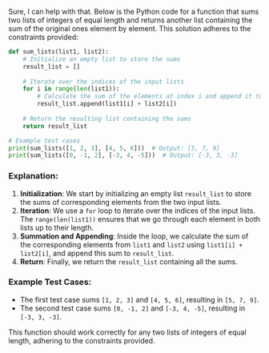 Sure, I can help with that. Below is the Python code for a function that sums two lists of integers of equal length and returns another list containing the sum of the original ones element by element. This solution adheres to the constraints provided:

```python
def sum_lists(list1, list2):
    # Initialize an empty list to store the sums
    result_list = []
    
    # Iterate over the indices of the input lists
    for i in range(len(list1)):
        # Calculate the sum of the elements at index i and append it to result_list
        result_list.append(list1[i] + list2[i])
    
    # Return the resulting list containing the sums
    return result_list

# Example test cases
print(sum_lists([1, 2, 3], [4, 5, 6]))  # Output: [5, 7, 9]
print(sum_lists([0, -1, 2], [-3, 4, -5]))  # Output: [-3, 3, -3]
```

### Explanation:
1. **Initialization**: We start by initializing an empty list `result_list` to store the sums of corresponding elements from the two input lists.
2. **Iteration**: We use a `for` loop to iterate over the indices of the input lists. The `range(len(list1))` ensures that we go through each element in both lists up to their length.
3. **Summation and Appending**: Inside the loop, we calculate the sum of the corresponding elements from `list1` and `list2` using `list1[i] + list2[i]`, and append this sum to `result_list`.
4. **Return**: Finally, we return the `result_list` containing all the sums.

### Example Test Cases:
- The first test case sums `[1, 2, 3]` and `[4, 5, 6]`, resulting in `[5, 7, 9]`.
- The second test case sums `[0, -1, 2]` and `[-3, 4, -5]`, resulting in `[-3, 3, -3]`.

This function should work correctly for any two lists of integers of equal length, adhering to the constraints provided.